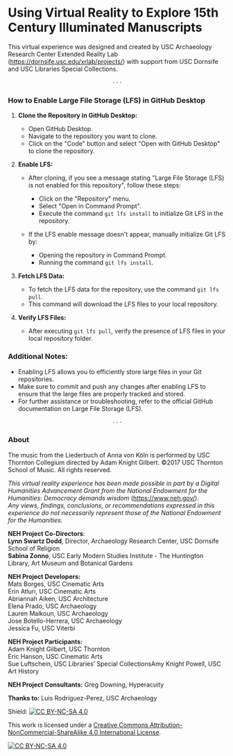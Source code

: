 # Using Virtual Reality to Explore 15th Century Illuminated Manuscripts



This virtual experience was designed and created by USC Archaeology Research Center Extended Reality Lab (https://dornsife.usc.edu/xrlab/projects/) with support from USC Dornsife and USC Libraries Special Collections. 

<p align="center">
  &middot; &middot; &middot;
</p>


### How to Enable Large File Storage (LFS) in GitHub Desktop

1. **Clone the Repository in GitHub Desktop:**
   - Open GitHub Desktop.
   - Navigate to the repository you want to clone.
   - Click on the "Code" button and select "Open with GitHub Desktop" to clone the repository.

2. **Enable LFS:**
   - After cloning, if you see a message stating "Large File Storage (LFS) is not enabled for this repository", follow these steps:
     - Click on the "Repository" menu.
     - Select "Open in Command Prompt".
     - Execute the command `git lfs install` to initialize Git LFS in the repository.

   - If the LFS enable message doesn't appear, manually initialize Git LFS by:
     - Opening the repository in Command Prompt.
     - Running the command `git lfs install`.

3. **Fetch LFS Data:**
   - To fetch the LFS data for the repository, use the command `git lfs pull`.
   - This command will download the LFS files to your local repository.

4. **Verify LFS Files:**
   - After executing `git lfs pull`, verify the presence of LFS files in your local repository folder.

### Additional Notes:

- Enabling LFS allows you to efficiently store large files in your Git repositories.
- Make sure to commit and push any changes after enabling LFS to ensure that the large files are properly tracked and stored.
- For further assistance or troubleshooting, refer to the official GitHub documentation on Large File Storage (LFS).


<p align="center">
  &middot; &middot; &middot;
</p>



### About

The music from the Liederbuch of Anna von Köln is performed by USC Thornton Collegium directed by Adam Knight Gilbert. ©2017 USC Thornton School of Music. All rights reserved.


*This virtual reality experience has been made possible in part by a Digital Humanities Advancement Grant from the National Endowment for the Humanities: Democracy demands wisdom* (https://www.neh.gov/).<br/>
*Any views, findings, conclusions, or recommendations expressed in this experience do not necessarily represent those of the National Endowment for the Humanities.*



**NEH Project Co-Directors**: <br/>
**Lynn Swartz Dodd**, Director, Archaeology Research Center, USC Dornsife School of Religion<br/>
**Sabina Zonno**, USC Early Modern Studies Institute - The Huntington Library, Art Museum and Botanical Gardens

**NEH Project Developers:**<br/>
Mats Borges, USC Cinematic Arts<br/>
Erin Atluri, USC Cinematic Arts<br/>
Abriannah Aiken, USC Architecture<br/>
Elena Prado, USC Archaeology<br/>
Lauren Malkoun, USC Archaeology<br/>
Jose Botello-Herrera, USC Archaeology<br/>
Jessica Fu, USC Viterbi<br/>

**NEH Project Participants:** <br/>
Adam Knight Gilbert, USC Thornton<br/>
Eric Hanson, USC Cinematic Arts<br/>
Sue Luftschein, USC Libraries’ Special CollectionsAmy Knight Powell, USC Art History

**NEH Project Consultants:**
Greg Downing, Hyperacuity 

**Thanks to:**
Luis Rodriguez-Perez, USC Archaeology



Shield: [![CC BY-NC-SA 4.0][cc-by-nc-sa-shield]][cc-by-nc-sa]

This work is licensed under a
[Creative Commons Attribution-NonCommercial-ShareAlike 4.0 International License][cc-by-nc-sa].

[![CC BY-NC-SA 4.0][cc-by-nc-sa-image]][cc-by-nc-sa]

[cc-by-nc-sa]: http://creativecommons.org/licenses/by-nc-sa/4.0/
[cc-by-nc-sa-image]: https://licensebuttons.net/l/by-nc-sa/4.0/88x31.png
[cc-by-nc-sa-shield]: https://img.shields.io/badge/License-CC%20BY--NC--SA%204.0-lightgrey.svg

#
